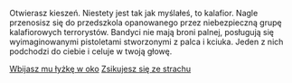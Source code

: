 Otwierasz kieszeń. Niestety jest tak jak myślałeś, to kalafior. 
Nagle przenosisz się do przedszkola opanowanego przez niebezpieczną grupę kalafiorowych terrorystów.
Bandyci nie mają broni palnej, posługują się wyimaginowanymi pistoletami stworzonymi z palca i kciuka.
Jeden z nich podchodzi do ciebie i celuje w twoją głowę.

[Wbijasz mu łyżkę w oko](lyzka/lyzka.md)
[Zsikujesz się ze strachu](siku/siku.md)